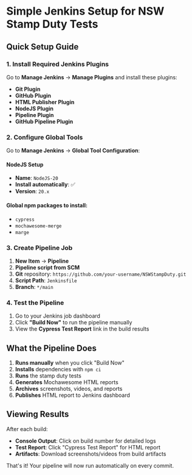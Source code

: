 # Simple Jenkins Setup for NSW Stamp Duty Tests

## Quick Setup Guide

### 1. Install Required Jenkins Plugins

Go to **Manage Jenkins** → **Manage Plugins** and install these plugins:

- **Git Plugin**
- **GitHub Plugin** 
- **HTML Publisher Plugin**
- **NodeJS Plugin**
- **Pipeline Plugin**
- **GitHub Pipeline Plugin**

### 2. Configure Global Tools

Go to **Manage Jenkins** → **Global Tool Configuration**:

#### NodeJS Setup
- **Name**: `NodeJS-20`
- **Install automatically**: ✅
- **Version**: `20.x`

#### Global npm packages to install:
- `cypress`
- `mochawesome-merge`
- `marge`

### 3. Create Pipeline Job

1. **New Item** → **Pipeline**
2. **Pipeline script from SCM**
3. **Git** repository: `https://github.com/your-username/NSWStampDuty.git`
4. **Script Path**: `Jenkinsfile`
5. **Branch**: `*/main`

### 4. Test the Pipeline

1. Go to your Jenkins job dashboard
2. Click **"Build Now"** to run the pipeline manually
3. View the **Cypress Test Report** link in the build results

## What the Pipeline Does

1. **Runs manually** when you click "Build Now"
2. **Installs** dependencies with `npm ci`
3. **Runs** the stamp duty tests
4. **Generates** Mochawesome HTML reports
5. **Archives** screenshots, videos, and reports
6. **Publishes** HTML report to Jenkins dashboard

## Viewing Results

After each build:
- **Console Output**: Click on build number for detailed logs
- **Test Report**: Click "Cypress Test Report" for HTML report
- **Artifacts**: Download screenshots/videos from build artifacts

That's it! Your pipeline will now run automatically on every commit.
